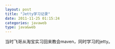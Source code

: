 ```yaml
---
layout: post
title: "Jetty学习记录"
date: 2011-11-25 01:15:24
categories: javaweb
type: java&web
---
```


当时飞哥从淘宝实习回来教会maven，同时学习的jetty。